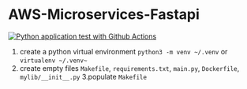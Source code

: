 # AWS-Microservices-Fastapi

[![Python application test with Github Actions](https://github.com/M4N0J-KUM4R/AWS-Microservices-Fastapi/actions/workflows/devops.yml/badge.svg)](https://github.com/M4N0J-KUM4R/AWS-Microservices-Fastapi/actions/workflows/devops.yml)

1. create a python virtual environment `python3 -m venv ~/.venv` or `virtualenv ~/.venv~`
2. create empty files `Makefile`, `requirements.txt`, `main.py`, `Dockerfile`, `mylib/__init__.py`
3.populate `Makefile`